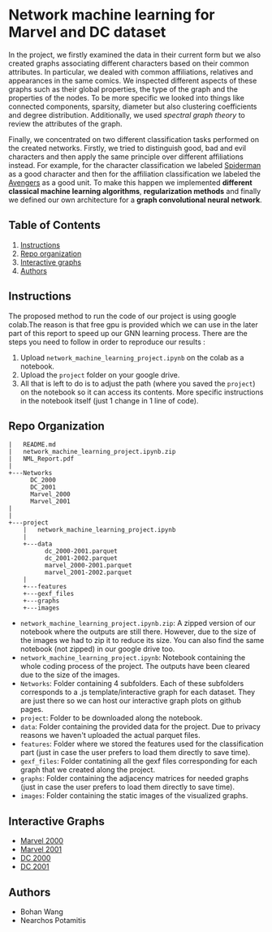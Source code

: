 # Network machine learning for Marvel and DC dataset
In the project, we firstly examined the data in their current form but we also created graphs associating different characters based on their common attributes. In particular, we dealed with common affiliations, relatives and appearances in the same comics. We inspected different aspects of these graphs such as their global properties, the type of the graph and the properties of the nodes. To be more specific we looked into things like connected components, sparsity, diameter but also clustering coefficients and degree distribution. Additionally, we used *spectral graph theory* to review the attributes of the graph.

Finally, we concentrated on two different classification tasks performed on the created networks. Firstly, we tried to distinguish good, bad and evil characters and then apply the same principle over different affiliations instead. For example, for the character classification we labeled [Spiderman](https://marvel.fandom.com/wiki/Peter_Parker_(Earth-616)) as a good character and then for the affiliation classification we labeled the [Avengers](https://marvel.fandom.com/wiki/Avengers_(Earth-616)) as a good unit. To make this happen we implemented **different classical machine learning algorithms**, **regularization methods** and finally we defined our own architecture for a **graph convolutional neural network**. 

## Table of Contents
1. [Instructions](#Instructions)
2. [Repo organization](#Repo_organization)
3. [Interactive graphs](#graphs)
4. [Authors](#Authors)


## Instructions <a name="Instructions"></a>
The proposed method to run the code of our project is using google colab.The reason is that free gpu is provided which we can use in the later part of this report to speed up our GNN learning process. There are the steps you need to follow in order to reproduce our results : 
1. Upload `network_machine_learning_project.ipynb` on the colab as a notebook.
2. Upload the `project` folder on your google drive. 
3. All that is left to do is to adjust the path (where you saved the `project`) on the notebook so it can access its contents. More specific instructions in the notebook itself (just 1 change in 1 line of code).



## Repo Organization <a name="Repo_organization"></a>
```
|   README.md
|   network_machine_learning_project.ipynb.zip
|   NML_Report.pdf
|
+---Networks
      DC_2000
      DC_2001
      Marvel_2000
      Marvel_2001
|
|
+---project
    |   network_machine_learning_project.ipynb
    |
    +---data
          dc_2000-2001.parquet
          dc_2001-2002.parquet
          marvel_2000-2001.parquet
          marvel_2001-2002.parquet
    |
    +---features
    +---gexf_files
    +---graphs
    +---images

```

- `network_machine_learning_project.ipynb.zip`: A zipped version of our notebook where the outputs are still there. However, due to the size of the images we had to zip it to reduce its size. You can also find the same notebook (not zipped) in our google drive too. 
- `network_machine_learning_project.ipynb`: Notebook containing the whole coding process of the project. The outputs have been cleared due to the size of the images.
- `Networks`: Folder containing 4 subfolders. Each of these subfolders corresponds to a .js template/interactive graph for each dataset. They are just there so we can host our interactive graph plots on github pages.
- `project`: Folder to be downloaded along the notebook.
- `data`: Folder containing the provided data for the project. Due to privacy reasons we haven't uploaded the actual parquet files.
- `features`: Folder where we stored the features used for the classification part (just in case the user prefers to load them directly to save time).
- `gexf_files`: Folder contatining all the gexf files corresponding for each graph that we created along the project. 
- `graphs`: Folder containing the adjacency matrices for needed graphs (just in case the user prefers to load them directly to save time).
- `images`: Folder containing the static images of the visualized graphs.

## Interactive Graphs <a name="graphs"></a>
- [Marvel 2000](https://potamitisn.github.io/NML_Project/Networks/Marvel_2000/)
- [Marvel 2001](https://potamitisn.github.io/NML_Project/Networks/Marvel_2001/)
- [DC 2000](https://potamitisn.github.io/NML_Project/Networks/DC_2000/)
- [DC 2001](https://potamitisn.github.io/NML_Project/Networks/DC_2001/)

## Authors <a name="Authors"></a>
- Bohan Wang
- Nearchos Potamitis
